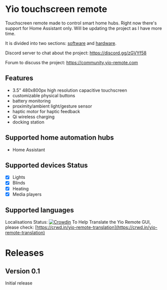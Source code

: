 # Yio touchscreen remote

Touchscreen remote made to control smart home hubs. Right now there's support for Home Assistant only. Will be updating the project as I have more time.

It is divided into two sections: [software](/software) and [hardware](/hardware).

Discord server to chat about the project: 
https://discord.gg/zGVYf58

Forum to discuss the project:
https://community.yio-remote.com


## Features

- 3.5" 480x800px high resolution capacitive touchscreen
- customizable physical buttons
- battery monitoring
- proximity/ambient light/gesture sensor
- haptic motor for haptic feedback 
- Qi wireless charging
- docking station

## Supported home automation hubs

- Home Assistant

## Supported devices Status

- [x] Lights
- [x] Blinds
- [x] Heating
- [x] Media players

## Supported languages

Localisations Status:
[![Crowdin](https://d322cqt584bo4o.cloudfront.net/yio-remote-translation/localized.svg)](https://crowdin.com/project/yio-remote-translation)
To Help Translate the Yio Remote GUI, please check:
[https://crwd.in/yio-remote-translation](https://crwd.in/yio-remote-translation)


# Releases
## Version 0.1
Initial release
